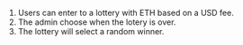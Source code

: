 1. Users can enter to a lottery with ETH based on a USD fee.
2. The admin choose when the lotery is over.
3. The lottery will select a random winner.